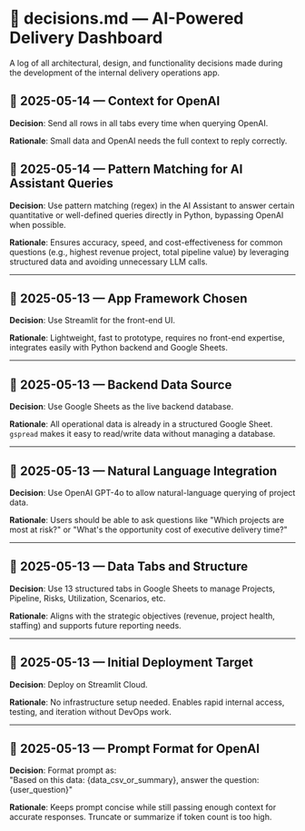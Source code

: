 # 🧠 decisions.md — AI-Powered Delivery Dashboard

A log of all architectural, design, and functionality decisions made during the development of the internal delivery operations app.

## 📅 2025-05-14 — Context for OpenAI
**Decision**: Send all rows in all tabs every time when querying OpenAI.

**Rationale**: Small data and OpenAI needs the full context to reply correctly.

## 📅 2025-05-14 — Pattern Matching for AI Assistant Queries
**Decision**: Use pattern matching (regex) in the AI Assistant to answer certain quantitative or well-defined queries directly in Python, bypassing OpenAI when possible.

**Rationale**: Ensures accuracy, speed, and cost-effectiveness for common questions (e.g., highest revenue project, total pipeline value) by leveraging structured data and avoiding unnecessary LLM calls.

---

## 📅 2025-05-13 — App Framework Chosen
**Decision**: Use Streamlit for the front-end UI.

**Rationale**: Lightweight, fast to prototype, requires no front-end expertise, integrates easily with Python backend and Google Sheets.

---

## 📅 2025-05-13 — Backend Data Source
**Decision**: Use Google Sheets as the live backend database.

**Rationale**: All operational data is already in a structured Google Sheet. `gspread` makes it easy to read/write data without managing a database.

---

## 📅 2025-05-13 — Natural Language Integration
**Decision**: Use OpenAI GPT-4o to allow natural-language querying of project data.

**Rationale**: Users should be able to ask questions like \"Which projects are most at risk?\" or \"What's the opportunity cost of executive delivery time?\"

---

## 📅 2025-05-13 — Data Tabs and Structure
**Decision**: Use 13 structured tabs in Google Sheets to manage Projects, Pipeline, Risks, Utilization, Scenarios, etc.

**Rationale**: Aligns with the strategic objectives (revenue, project health, staffing) and supports future reporting needs.

---

## 📅 2025-05-13 — Initial Deployment Target
**Decision**: Deploy on Streamlit Cloud.

**Rationale**: No infrastructure setup needed. Enables rapid internal access, testing, and iteration without DevOps work.

---

## 📅 2025-05-13 — Prompt Format for OpenAI
**Decision**: Format prompt as:  
\"Based on this data: {data_csv_or_summary}, answer the question: {user_question}\"

**Rationale**: Keeps prompt concise while still passing enough context for accurate responses. Truncate or summarize if token count is too high.